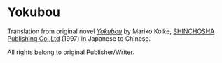 Yokubou
=======

Translation from original novel [_Yokubou_](http://www.shinchosha.co.jp/book/144014/)
by Mariko Koike, [SHINCHOSHA Publishing Co.,Ltd](http://www.shinchosha.co.jp/) (1997) in Japanese to Chinese.

All rights belong to original Publisher/Writer.
